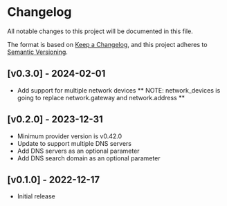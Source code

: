 # Changelog

All notable changes to this project will be documented in this file.

The format is based on [Keep a Changelog](https://keepachangelog.com/en/1.0.0/),
and this project adheres to [Semantic Versioning](https://semver.org/spec/v2.0.0.html).

## [v0.3.0] - 2024-02-01
- Add support for multiple network devices
  ** NOTE: network_devices is going to replace network.gateway and network.address **

## [v0.2.0] - 2023-12-31
- Minimum provider version is v0.42.0
- Update to support multiple DNS servers
- Add DNS servers as an optional parameter
- Add DNS search domain as an optional parameter

## [v0.1.0] - 2022-12-17
- Initial release
